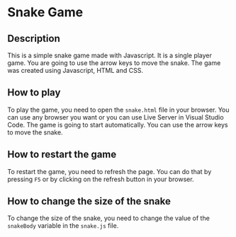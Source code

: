 # Snake Game

## Description

This is a simple snake game made with Javascript. It is a single player game. You are going to use the arrow keys to move the snake. The game was created using Javascript, HTML and CSS.

## How to play

To play the game, you need to open the `snake.html` file in your browser. You can use any browser you want or you can use Live Server in Visual Studio Code. The game is going to start automatically. You can use the arrow keys to move the snake.

## How to restart the game

To restart the game, you need to refresh the page. You can do that by pressing `F5` or by clicking on the refresh button in your browser.

## How to change the size of the snake

To change the size of the snake, you need to change the value of the `snakeBody` variable in the `snake.js` file.

